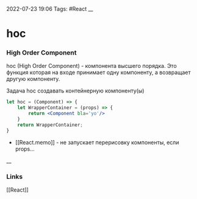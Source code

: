 2022-07-23 19:06
Tags: #React 
__
# hoc
### High Order Component
hoc (High Order Component) - компонента высшего порядка.
Это функция которая на входе принимает одну компоненту, а возвращает другую компоненту.

Задача hoc создавать контейнерную компоненту(ы)
```jsx
let hoc = (Component) => {
	let WrapperContainer = (props) => {
		return <Component bla='yo'/>
	}
	return WrapperContainer;
}
```

- [[React.memo]] - не запускает перерисовку компоненты, если props...

__
### Links
[[React]]